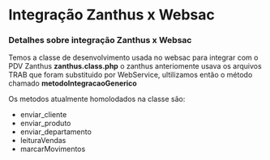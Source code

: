 # Integração Zanthus x Websac


### Detalhes sobre integração Zanthus x Websac
Temos a classe de desenvolvimento usada no websac para integrar com o PDV Zanthus **zanthus.class.php** o zanthus anteriomente usava os arquivos TRAB que foram substituido por WebService, ultilizamos então o método chamado **metodoIntegracaoGenerico**

Os metodos atualmente homolodados na classe são:
- enviar_cliente
- enviar_produto
- enviar_departamento
- leituraVendas
- marcarMovimentos

